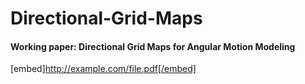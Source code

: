 # Directional-Grid-Maps

#### Working paper: Directional Grid Maps for Angular Motion Modeling

[embed]http://example.com/file.pdf[/embed]
